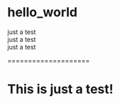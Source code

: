 # hello_world

just a test<br>
just a test<br>
just a test<br>

====================<br>

This is just a test!
====================
